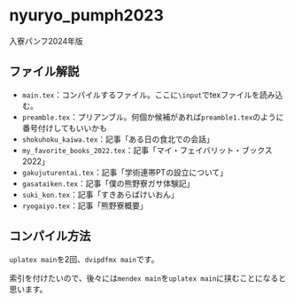# nyuryo_pumph2023
入寮パンフ2024年版



## ファイル解説

- `main.tex`：コンパイルするファイル。ここに`\input`でtexファイルを読み込む。
- `preamble.tex`：プリアンブル。何個か候補があれば`preamble1.tex`のように番号付けしてもいいかも
- `shokuhoku_kaiwa.tex`：記事「ある日の食北での会話」
- `my_favorite_books_2022.tex`：記事「マイ・フェイバリット・ブックス2022」
- `gakujuturentai.tex`：記事「学術連帯PTの設立について」
- `gasataiken.tex`：記事「僕の熊野寮ガサ体験記」
- `suki_kon.tex`：記事「すきあらばけいおん」
- `ryogaiyo.tex`：記事「熊野寮概要」


## コンパイル方法
`uplatex main`を2回、`dvipdfmx main`です。

索引を付けたいので、後々には`mendex main`を`uplatex main`に挟むことになると思います。